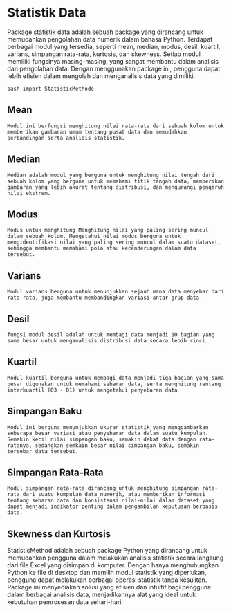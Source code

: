 # Statistik Data
Package statistik data adalah sebuah package yang dirancang untuk memudahkan pengolahan data numerik dalam bahasa Python. Terdapat berbagai modul yang tersedia, seperti mean, median, modus, desil, kuartil, varians, simpangan rata-rata, kurtosis, dan skewness. Setiap modul memiliki fungsinya masing-masing, yang sangat membantu dalam analisis dan pengolahan data. Dengan menggunakan package ini, pengguna dapat lebih efisien dalam mengolah dan menganalisis data yang dimiliki.

```bash import StatisticMethode ``` 

## Mean
	Modul ini berfungsi menghitung nilai rata-rata dari sebuah kolom untuk memberikan gambaran umum tentang pusat data dan memudahkan perbandingan serta analisis statistik.

## Median
	Median adalah modul yang berguna untuk menghitung nilai tengah dari sebuah kolom yang berguna untuk memahami titik tengah data, memberikan gambaran yang lebih akurat tentang distribusi, dan mengurangi pengaruh nilai ekstrem.

## Modus
	Modus untuk menghitung Menghitung nilai yang paling sering muncul dalam sebuah kolom. Mengetahui nilai modus berguna untuk mengidentifikasi nilai yang paling sering muncul dalam suatu dataset, sehingga membantu memahami pola atau kecenderungan dalam data tersebut.

## Varians
	Modul varians berguna untuk menunjukkan sejauh mana data menyebar dari rata-rata, juga membantu membandingkan variasi antar grup data

## Desil
	fungsi modul desil adalah untuk membagi data menjadi 10 bagian yang sama besar untuk menganalisis distribusi data secara lebih rinci.

## Kuartil
	Modul kuartil berguna untuk membagi data menjadi tiga bagian yang sama besar digunakan untuk memahami sebaran data, serta menghitung rentang interkuartil (Q3 - Q1) untuk mengetahui penyebaran data

## Simpangan Baku
	Modul ini berguna menunjukkan ukuran statistik yang menggambarkan seberapa besar variasi atau penyebaran data dalam suatu kumpulan. Semakin kecil nilai simpangan baku, semakin dekat data dengan rata-ratanya, sedangkan semkain besar nilai simpangan baku, semakin tersebar data tersebut.

## Simpangan Rata-Rata
	Modul simpangan rata-rata dirancang untuk menghitung simpangan rata-rata dari suatu kumpulan data numerik, atau memberikan informasi tentang sebaran data dan konsistensi nilai-nilai dalam dataset yang dapat menjadi indikator penting dalam pengambilan keputusan berbasis data.

## Skewness dan Kurtosis

StatisticMethod adalah sebuah package Python yang dirancang untuk memudahkan pengguna dalam melakukan analisis statistik secara langsung dari file Excel yang disimpan di komputer. Dengan hanya menghubungkan Python ke file di desktop dan memilih modul statistik yang diperlukan, pengguna dapat melakukan berbagai operasi statistik tanpa kesulitan. Package ini menyediakan solusi yang efisien dan intuitif bagi pengguna dalam berbagai analisis data, menjadikannya alat yang ideal untuk kebutuhan pemrosesan data sehari-hari.

